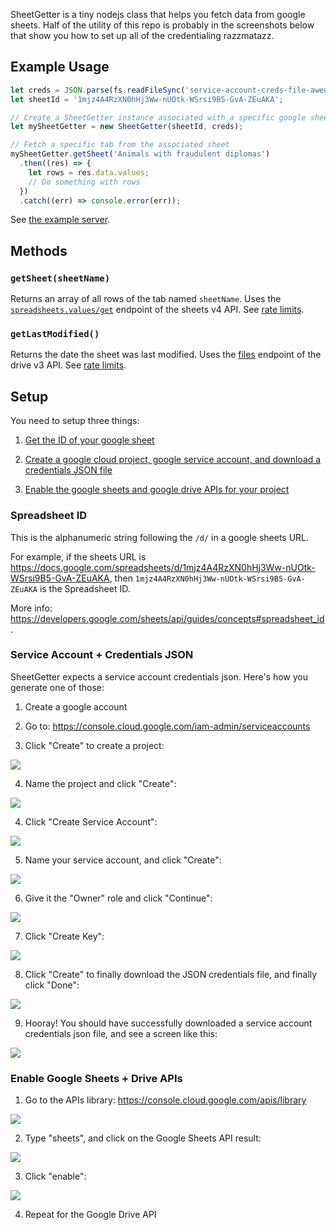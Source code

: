 SheetGetter is a tiny nodejs class that helps you fetch data from google sheets. Half of the utility of this repo is probably in the screenshots below that show you how to set up all of the credentialing razzmatazz.

## Example Usage

```javascript
let creds = JSON.parse(fs.readFileSync('service-account-creds-file-aweu54ug4igu.json'));
let sheetId = '1mjz4A4RzXN0hHj3Ww-nUOtk-WSrsi9B5-GvA-ZEuAKA';

// Create a SheetGetter instance associated with a specific google sheet
let mySheetGetter = new SheetGetter(sheetId, creds);

// Fetch a specific tab from the associated sheet
mySheetGetter.getSheet('Animals with fraudulent diplomas')
  .then((res) => {
    let rows = res.data.values;
    // Do something with rows
  })
  .catch((err) => console.error(err));
```

See [the example server](example).

## Methods

### `getSheet(sheetName)`

Returns an array of all rows of the tab named `sheetName`. Uses the [`spreadsheets.values/get`](https://developers.google.com/sheets/api/reference/rest/v4/spreadsheets.values/get) endpoint of the sheets v4 API. See [rate limits](https://developers.google.com/sheets/api/limits).

### `getLastModified()`

Returns the date the sheet was last modified. Uses the [files](https://developers.google.com/drive/api/v3/reference/files/get) endpoint of the drive v3 API. See [rate limits](https://console.cloud.google.com/apis/api/drive.googleapis.com/quotas).

## Setup

You need to setup three things:

1) [Get the ID of your google sheet](#spreadsheet-id)

2) [Create a google cloud project, google service account, and download a credentials JSON file](#service-account--credentials-json)

3) [Enable the google sheets and google drive APIs for your project](#enable-google-sheets--drive-apis)

### Spreadsheet ID

This is the alphanumeric string following the `/d/` in a google sheets URL.

For example, if the sheets URL is https://docs.google.com/spreadsheets/d/1mjz4A4RzXN0hHj3Ww-nUOtk-WSrsi9B5-GvA-ZEuAKA, then `1mjz4A4RzXN0hHj3Ww-nUOtk-WSrsi9B5-GvA-ZEuAKA` is the Spreadsheet ID.

More info: https://developers.google.com/sheets/api/guides/concepts#spreadsheet_id.

### Service Account + Credentials JSON

SheetGetter expects a service account credentials json. Here's how you generate one of those:

1) Create a google account

2) Go to: https://console.cloud.google.com/iam-admin/serviceaccounts

3) Click "Create" to create a project:

![](images/create-service-account-1.png)

4) Name the project and click "Create":

![](images/create-service-account-2.png)

4) Click "Create Service Account":

![](images/create-service-account-3.png)

5) Name your service account, and click "Create":

![](images/create-service-account-4.png)

6) Give it the "Owner" role and click "Continue":

![](images/create-service-account-5.png)

7) Click "Create Key":

![](images/create-service-account-6.png)

8) Click "Create" to finally download the JSON credentials file, and finally click "Done":

![](images/create-service-account-7.png)

9) Hooray! You should have successfully downloaded a service account credentials json file, and see a screen like this:

![](images/create-service-account-7.png)

### Enable Google Sheets + Drive APIs

1) Go to the APIs library: https://console.cloud.google.com/apis/library

![](images/enable-sheets-1.png)

2) Type "sheets", and click on the Google Sheets API result:

![](images/enable-sheets-2.png)

3) Click "enable":

![](images/enable-sheets-3.png)

4) Repeat for the Google Drive API
